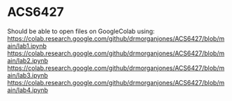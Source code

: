 # ACS6427

Should be able to open files on GoogleColab using:
https://colab.research.google.com/github/drmorganjones/ACS6427/blob/main/lab1.ipynb
https://colab.research.google.com/github/drmorganjones/ACS6427/blob/main/lab2.ipynb
https://colab.research.google.com/github/drmorganjones/ACS6427/blob/main/lab3.ipynb
https://colab.research.google.com/github/drmorganjones/ACS6427/blob/main/lab4.ipynb
